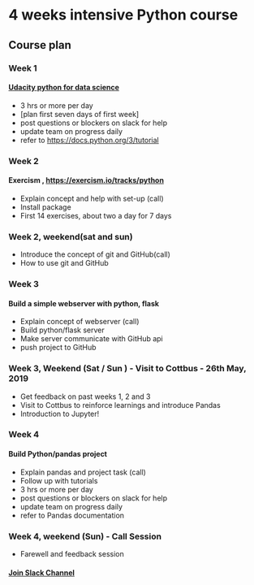 # 4 weeks intensive Python course 

## Course plan

### Week 1

#### [Udacity python for data science](https://eu.udacity.com/course/introduction-to-python--ud1110)

- 3 hrs or more per day
- [plan first seven days of first week]
- post questions or blockers on slack for help
- update team on progress daily
- refer to https://docs.python.org/3/tutorial 

### Week 2

#### Exercism , https://exercism.io/tracks/python

- Explain concept and help with set-up (call)
- Install package
- First 14 exercises, about two a day for 7 days

### Week 2, weekend(sat and sun)

- Introduce the concept of git and GitHub(call)
- How to use git and GitHub

### Week 3

#### Build a simple webserver with python, flask

- Explain concept of webserver (call)
- Build python/flask server
- Make server communicate with GitHub api
- push project to GitHub

### Week 3, Weekend (Sat / Sun ) - Visit to Cottbus - 26th May, 2019

- Get feedback on past weeks 1, 2 and 3
- Visit to Cottbus to reinforce learnings and introduce Pandas
- Introduction to Jupyter!

### Week 4

#### Build Python/pandas project

- Explain pandas and project task (call)
- Follow up with tutorials
- 3 hrs or more per day
- post questions or blockers on slack for help
- update team on progress daily
- refer to Pandas documentation

### Week 4, weekend (Sun) - Call Session

 - Farewell and feedback session

#### [Join Slack Channel](https://python-intensive.slack.com)


